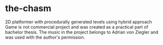 # the-chasm
2D platformer with procedurally generated levels using hybrid approach
Game is not commercial project and was created as a practical part of bachelor thesis. 
The music in the project belongs to Adrian von Ziegler and was used with the author's permission.
